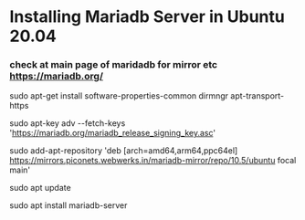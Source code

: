 # Installing Mariadb Server in Ubuntu 20.04
  ### check at main page of maridadb for mirror etc  https://mariadb.org/

sudo apt-get install software-properties-common dirmngr apt-transport-https

sudo apt-key adv --fetch-keys 'https://mariadb.org/mariadb_release_signing_key.asc'

sudo add-apt-repository 'deb [arch=amd64,arm64,ppc64el] https://mirrors.piconets.webwerks.in/mariadb-mirror/repo/10.5/ubuntu focal main'

sudo apt update

sudo apt install mariadb-server
